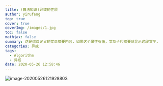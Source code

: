 ```yaml
---
title: (算法知识)异或的性质
author: yirufeng
top: true
cover: true
coverImg: /images/1.jpg
toc: false
mathjax: false
summary: 这是你自定义的文章摘要内容，如果这个属性有值，文章卡片摘要就显示这段文字，否则程序会自动截取文章的部分内容作为摘要
categories: 异或
tags:
  - Algorithm
  - 异或
date: 2020-05-26 12:58:46
---
```




![image-20200526121928803](https://gitee.com/yirufeng/images/raw/master/img/image-20200526121928803.png)

